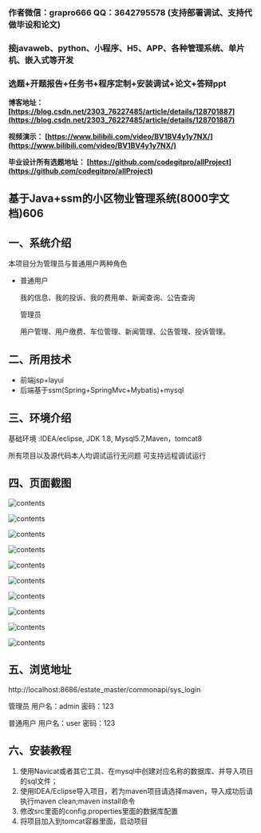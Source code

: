 ### 作者微信：grapro666 QQ：3642795578 (支持部署调试、支持代做毕设和论文)

### 接javaweb、python、小程序、H5、APP、各种管理系统、单片机、嵌入式等开发

### 选题+开题报告+任务书+程序定制+安装调试+论文+答辩ppt

**博客地址：
[https://blog.csdn.net/2303_76227485/article/details/128701887](https://blog.csdn.net/2303_76227485/article/details/128701887)**

**视频演示：
[https://www.bilibili.com/video/BV1BV4y1y7NX/](https://www.bilibili.com/video/BV1BV4y1y7NX/)**

**毕业设计所有选题地址：
[https://github.com/codegitpro/allProject](https://github.com/codegitpro/allProject)**

## 基于Java+ssm的小区物业管理系统(8000字文档)606

## 一、系统介绍

本项目分为管理员与普通用户两种角色

- 普通用户

  我的信息、我的投诉、我的费用单、新闻查询、公告查询

  管理员

  用户管理、用户缴费、车位管理、新闻管理、公告管理、投诉管理。


## 二、所用技术

- 前端jsp+layui
- 后端基于ssm(Spring+SpringMvc+Mybatis)+mysql


## 三、环境介绍

基础环境 :IDEA/eclipse, JDK 1.8, Mysql5.7,Maven，tomcat8

所有项目以及源代码本人均调试运行无问题 可支持远程调试运行

## 四、页面截图


![contents](./picture/picture1.png)

![contents](./picture/picture2.png)

![contents](./picture/picture3.png)

![contents](./picture/picture4.png)

![contents](./picture/picture5.png)

![contents](./picture/picture6.png)

![contents](./picture/picture7.png)

![contents](./picture/picture8.png)

![contents](./picture/picture9.png)

![contents](./picture/picture10.png)

## 五、浏览地址

http://localhost:8686/estate_master/commonapi/sys_login

管理员 用户名：admin 密码：123

普通用户 用户名：user 密码：123

## 六、安装教程

1. 使用Navicat或者其它工具、在mysql中创建对应名称的数据库、并导入项目的sql文件；
2. 使用IDEA/Eclipse导入项目，若为maven项目请选择maven，导入成功后请执行maven clean;maven install命令
3. 修改src里面的config.properties里面的数据库配置
4. 将项目加入到tomcat容器里面，启动项目 
